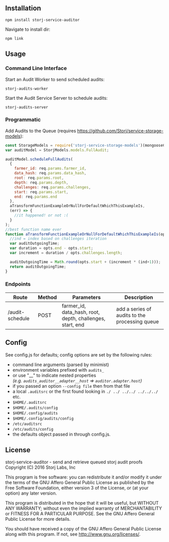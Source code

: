 Installation
------------
```
npm install storj-service-auditor
```
Navigate to install dir:
```
npm link
```

Usage
-----

### Command Line Interface
Start an Audit Worker to send scheduled audits:
```
storj-audits-worker
```
Start the Audit Service Server to schedule audits:
```
storj-audits-server
```

### Programmatic

Add Audits to the Queue (requires https://github.com/Storj/service-storage-models):

```js
const StorageModels = require('storj-service-storage-models')(mongooseConnection);
var auditModel = StorjModels.models.FullAudit;

auditModel.scheduleFullAudits(
  {
    farmer_id: req.params.farmer_id,
    data_hash: req.params.data_hash,
    root: req.params.root,
    depth: req.params.depth,
    challenges: req.params.challenges,
    start: req.params.start,
    end: req.params.end
  },
  aTransformFunctionExampleOrNullForDefaultWhichThisExampleIs,
  (err) => {
    //it happened! or not :(
  }
);
//best function name ever
function aTransformFunctionExampleOrNullForDefaultWhichThisExampleIs(opts, ind) {
  //ind = index based on challenges iteration
  var auditOutgoingTime;
  var duration = opts.end - opts.start;
  var increment = duration / opts.challenges.length;

  auditOutgoingTime = Math.round(opts.start + (increment * (ind+1)));
  return auditOutgoingTime;
}

```

### Endpoints
| Route            | Method | Parameters  | Description |
|------------------|--------|-------------|-------------|
| /audit-schedule  | POST   | farmer_id, data_hash, root, depth, challenges, start, end | add a series of audits to the processing queue

Config
------
See config.js for defaults; config options are set by the following rules:
  - command line arguments (parsed by minimist)
  - environment variables prefixed with `audits_`
  - or use "\_\_" to indicate nested properties <br/> _(e.g. `audits_auditor__adapter__host` => `auditor.adapter.host`)_
  - if you passed an option `--config file` then from that file
  - a local `.auditsrc` or the first found looking in `./ ../ ../../ ../../../` etc.
  - `$HOME/.auditsrc`
  - `$HOME/.audits/config`
  - `$HOME/.config/audits`
  - `$HOME/.config/audits/config`
  - `/etc/auditsrc`
  - `/etc/audits/config`
  - the defaults object passed in through config.js.

License
-------

storj-service-auditor - send and retrieve queued storj audit proofs
Copyright (C) 2016 Storj Labs, Inc

This program is free software: you can redistribute it and/or modify
it under the terms of the GNU Affero General Public License as published
by the Free Software Foundation, either version 3 of the License, or
(at your option) any later version.

This program is distributed in the hope that it will be useful,
but WITHOUT ANY WARRANTY; without even the implied warranty of
MERCHANTABILITY or FITNESS FOR A PARTICULAR PURPOSE.  See the
GNU Affero General Public License for more details.

You should have received a copy of the GNU Affero General Public License
along with this program.  If not, see http://www.gnu.org/licenses/.
